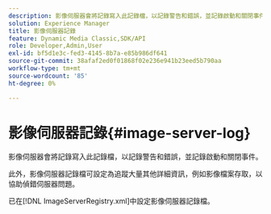 ```yaml
---
description: 影像伺服器會將記錄寫入此記錄檔，以記錄警告和錯誤，並記錄啟動和關閉事件。
solution: Experience Manager
title: 影像伺服器記錄
feature: Dynamic Media Classic,SDK/API
role: Developer,Admin,User
exl-id: bf5d1e3c-fed3-4145-8b7a-e85b986df641
source-git-commit: 38afaf2ed0f01868f02e236e941b23eed5b790aa
workflow-type: tm+mt
source-wordcount: '85'
ht-degree: 0%

---
```


# 影像伺服器記錄{#image-server-log}

影像伺服器會將記錄寫入此記錄檔，以記錄警告和錯誤，並記錄啟動和關閉事件。

此外，影像伺服器記錄檔可設定為追蹤大量其他詳細資訊，例如影像檔案存取，以協助偵錯伺服器問題。

已在[!DNL ImageServerRegistry.xml]中設定影像伺服器記錄檔。
